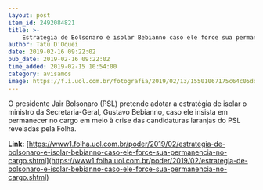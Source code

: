 ```yaml
---
layout: post
item_id: 2492084821
title: >-
    Estratégia de Bolsonaro é isolar Bebianno caso ele force sua permanência no cargo
author: Tatu D'Oquei
date: 2019-02-16 09:22:02
pub_date: 2019-02-16 09:22:02
time_added: 2019-02-15 10:54:00
category: avisamos
image: https://f.i.uol.com.br/fotografia/2019/02/13/15501067175c64c05ddac61_1550106717_3x2_rt.jpg
---
```


O presidente Jair Bolsonaro (PSL) pretende adotar a estratégia de isolar o ministro da Secretaria-Geral, Gustavo Bebianno, caso ele insista em permanecer no cargo em meio à crise das candidaturas laranjas do PSL reveladas pela Folha.

**Link:** [https://www1.folha.uol.com.br/poder/2019/02/estrategia-de-bolsonaro-e-isolar-bebianno-caso-ele-force-sua-permanencia-no-cargo.shtml](https://www1.folha.uol.com.br/poder/2019/02/estrategia-de-bolsonaro-e-isolar-bebianno-caso-ele-force-sua-permanencia-no-cargo.shtml)

